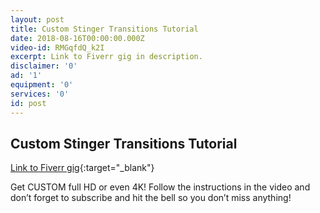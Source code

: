 ```yaml
---
layout: post
title: Custom Stinger Transitions Tutorial
date: 2018-08-16T00:00:00.000Z
video-id: RMGqfdQ_k2I
excerpt: Link to Fiverr gig in description.
disclaimer: '0'
ad: '1'
equipment: '0'
services: '0'
id: post
---
```


## Custom Stinger Transitions Tutorial

[Link to Fiverr gig](/stingers){:target="_blank"}

Get CUSTOM full HD or even 4K! Follow the instructions in the video and don’t forget to subscribe and hit the bell so you don’t miss anything!
